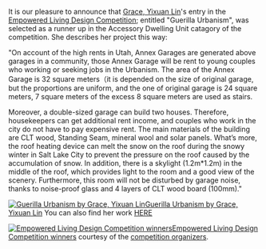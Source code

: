 It is our pleasure to announce that [Grace, Yixuan Lin](https://gracell00l.github.io/prtflo/)'s entry in the [Empowered Living Design Competition](https://www.slc.gov/can/empowered-living); entitled "Guerilla Urbanism", was selected as a runner up in the Accessory Dwelling Unit catagory of the competition. She describes her project this way:

"On account of the high rents in Utah, Annex Garages are generated above garages in a community, those Annex Garage will be rent to young couples who working or seeking jobs in the Urbanism. The area of the Annex Garage is 32 square meters（it is depended on the size of original garage, but the proportions are uniform, and the one of original garage is 24 square meters, 7 square meters of the excess 8 square meters are used as stairs. 

Moreover, a double-sized garage can build two houses. Therefore, housekeepers can get additional rent income, and couples who work in the city do not have to pay expensive
rent. The main materials of the building are CLT wood, Standing Seam, mineral wool and solar panels. What’s more, the roof heating device can melt the snow on the roof
during the snowy winter in Salt Lake City to prevent the pressure on the roof caused by the accumulation of snow. In addition, there is a skylight (1.2m*1.2m) in the middle of the roof, which provides light to the room and a good view of the scenery. Furthermore, this room will not be disturbed by garage noise, thanks to noise-proof glass and 4 layers of CLT wood board (100mm)."

<a href="https://gracell00l.github.io/prtflo/2021/11/01/Poster.html" title="Guerilla Urbanism by Grace, Yixuan Lin"><img src="//images.weserv.nl/?url=https://user-images.githubusercontent.com/19368079/149194615-a419baf6-b95c-49d8-a678-eb21bceafb8d.png?raw=true&w=770&h=550&output=jpg&q=50&fit=cover" alt="Guerilla Urbanism by Grace, Yixuan Lin" title="Guerilla Urbanism by Grace, Yixuan Lin" /><span>Guerilla Urbanism by Grace, Yixuan Lin</span></a> You can also find her work [HERE](https://gracell00l.github.io/prtflo)

<a href="https://www.slc.gov/can/empowered-living/" title="Empowered Living Design Competition winners"><img src="//images.weserv.nl/?url=https://user-images.githubusercontent.com/19368079/149202093-f6481b72-268e-48b2-aceb-ab1b8445db93.png?raw=true&w=770&h=550&output=jpg&q=50&fit=cover" alt="Empowered Living Design Competition winners" title="Empowered Living Design Competition winners" /><span>Empowered Living Design Competition winners</span></a> courtesy of the [competition organizers](https://www.slc.gov/can/empowered-living/).
